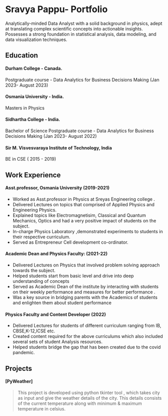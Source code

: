 # Sravya Pappu- Portfolio
Analytically-minded Data Analyst with a solid background in physics, adept at translating complex scientific concepts into actionable insights. Possesses a strong foundation in statistical analysis, data modeling, and data visualization techniques.

## Education
#### Durham College - Canada.
Postgraduate course - Data Analytics for Business Decisions Making (Jan 2023- August 2023) 
#### Osmania University - India.
Masters in Physics
#### Sidhartha College - India.
Bachelor of Science
Postgraduate course - Data Analytics for Business Decisions Making (Jan 2023- August 2022) 
#### Sir M. Visvesvaraya Institute of Technology, India
BE in CSE ( 2015 - 2019)

## Work Experience

#### Asst.professor, Osmania University (2019-2021)
- Worked as Asst.professor in Physics at Sreyas Engineering college .
- Delivered Lectures on topics that comprised of Applied Physics and Engineering Physics.
- Explained topics like Electromagnetisim, Classical and Quantum Mechanics, Optics and had a very positive impact of students on the subject.
- In-charge Physics Laboratory ,demonstrated experiments to students in their respective curriculum.
- Served as Entrepreneur Cell development co-ordinator.

#### Academic Dean and Physics Faculty: (2021-22)
- Delivered Lectures on Physics that involved problem solving approach
towards the subject.
- Helped students start from basic level and drive into deep understanding
of concepts
- Served as Academic Dean of the institute by interacting with students on
their weekly performance and measures for better performance .
- Was a key source in bridging parents with the Academics of students and
enlighten them about student performance

#### Physics Faculty and Content Developer (2022)
- Delivered Lectures for students of different curriculum ranging from IB,
CBSE,K-12,ICSE etc.
- Created content required for the above curriculums which also included
several sets of student Analysis resources.
- Helped students bridge the gap that has been created due to the covid
pandemic.

## Projects

#### [PyWeather]
> This project is developed using python tkinter tool , which takes city as input
  and give the weather details of the city. This details consists of the current temperature along with minimum & maximum temperature in celsius.


